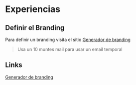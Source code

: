 
# Experiencias

## Definir el Branding

Para definir un branding visita el sitio [Generador de branding](https://www.hubspot.es/brand-kit-generator/thank-you)

> Usa un 10 muntes mail para usar un email temporal

## Links

[Generador de branding](https://www.hubspot.es/brand-kit-generator/thank-you)
